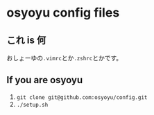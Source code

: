 osyoyu config files
===================

これ is 何
----------
おしょーゆの`.vimrc`とか`.zshrc`とかです。

If you are osyoyu
-----------------
1. `git clone git@github.com:osyoyu/config.git`
2. `./setup.sh`
